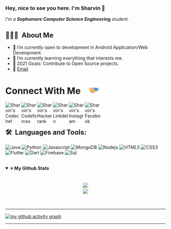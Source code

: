 ### Hey, nice to see you here. I'm Sharvin 👋

<!--
**sharvin18/sharvin18** is a ✨ _special_ ✨ repository because its `README.md` (this file) appears on your GitHub profile.

Here are some ideas to get you started:
-->

<p>
  <em>
    I'm a <b> Sophomore Computer Science Engineering</b> student.
  </em>
</p>
    
## 👨🏻‍💻 &nbsp;About Me

- 🔭 I’m currently open to development in Android Application/Web Development.
- 🌱 I’m currently learning everything that interests me.
- 🥅 2021 Goals: Contribute to Open Source projects.
- 📧 [Email](dedhiasharvin@gmail.com)

<h1>
  Connect With Me <a target="_blank">
  <img src="https://github.com/sharvin18/sharvin18/blob/main/Handshake.gif" height="32px" style="max-width:100%;">
  </a>
</h1>


<a href="https://www.codechef.com/users/sharvin18" target="_blank">
  <img align="left" alt="Sharvin's Codechef" width="50" src="https://avatars1.githubusercontent.com/u/11960354?s=460&v=4" />
</a>

<a href="https://codeforces.com/profile/sharvin18">
  <img align="left" alt="Sharvin's Codeforces" width="50" src="https://1.bp.blogspot.com/-pBimI1ZhYAA/Wnde0nmCz8I/AAAAAAAABPI/5LZ2y9tBOZIV-pm9KNbyNy3WZJkGS54WgCPcBGAYYCw/s1600/codeforce.png" />
</a>

<a href="https://www.hackerrank.com/MonsterWins">
  <img align="left" alt="Sharvin's Hackerrank" width="50" src="https://upload.wikimedia.org/wikipedia/commons/4/40/HackerRank_Icon-1000px.png" />
</a>

<a href="https://www.linkedin.com/in/sharvin-dedhia" target="_blank">
  <img align="left" alt="Sharvin's LinkdeIn" width="50px" src="https://cdn4.iconfinder.com/data/icons/social-messaging-ui-color-shapes-2-free/128/social-linkedin-circle-512.png" />
</a>

<a href="https://www.instagram.com/sharvin_dedhia/" target="_blank">
  <img align="left" alt="Sharvin's Instagram" width="50px" src="https://cdn2.iconfinder.com/data/icons/instagram-new/512/instagram-logo-color-512.png" />
</a>

<a href="https://www.facebook.com/profile.php?id=100008533545365" target="_blank">
  <img align="left" alt="Sharvin's Facebook" width="50px" src="https://facebookbrand.com/wp-content/uploads/2019/04/f_logo_RGB-Hex-Blue_512.png?w=512&h=512" />
</a>

<br />
<br />
<br />



## 🛠 &nbsp;Languages and Tools:

<img alt="Java" src="https://img.shields.io/badge/-Java-orange?style=for-the-badge&logo=java" height="30">  <img alt="Python" src="https://img.shields.io/badge/-Python-071a52?style=for-the-badge&logo=Python" height="30">  <img alt="Javascript" src="https://img.shields.io/badge/-Javascript-000?style=for-the-badge&logo=javascript" height="30"> <img alt="MongoDB" src="https://img.shields.io/badge/MongoDB%20-%23007ACC.svg?&style=for-the-badge&logo=MongoDB&logoColor=white" height="30">  <img alt="Nodejs" src="https://img.shields.io/badge/-Node-brightgreen?style=for-the-badge&logo=Node.js&logoColor=white" height="30"> <img alt="HTML5" src="https://img.shields.io/badge/html5%20-%23E34F26.svg?&style=for-the-badge&logo=html5&logoColor=white" height="30"> <img alt="CSS3" src="https://img.shields.io/badge/css-yellow?&style=for-the-badge&logo=css3" height="30"> <img alt="Flutter" src="https://img.shields.io/badge/Flutter-071a52?&style=for-the-badge&logo=Flutter" height="30"> <img alt="Dart" src="https://img.shields.io/badge/dart-%230175C2.svg?&style=for-the-badge&logo=dart" height="30"> <img alt="Firebase" src="https://img.shields.io/badge/Firebase%20-%231572B6?&style=for-the-badge&logo=Firebase" height="30"> <img alt="Sql" src="https://img.shields.io/badge/Sql-green?&style=for-the-badge&logo=Sql" height="30">

<br />

<details open="">
  <summary><strong>⭐️ My Github Stats</strong></summary>
  <br />
  
  <p align="center" >
    <a href="https://github.com/sharvin18">
      <img width="55%" src="https://github-readme-stats.vercel.app/api?username=sharvin18&count_private=true&show_icons=true&theme=tokyonight" />
      <br />
      <img width="35%" src="https://github-readme-stats.vercel.app/api/top-langs/?username=sharvin18&theme=tokyonight&layout=compact&hide=Jupyter%20Notebook" />
    </a>
  </p>
  
</details>
<br />

---

[![my github activity graph](https://activity-graph.herokuapp.com/graph?username=sharvin18&theme=redical)](https://github.com/sharvin18/github-readme-activity-graph)

---


